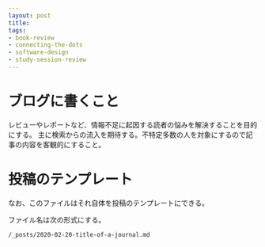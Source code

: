```yaml
---
layout: post
title: 
tags: 
- book-review
- connecting-the-dots
- software-design
- study-session-review
---
```


# ブログに書くこと

レビューやレポートなど、情報不足に起因する読者の悩みを解決することを目的にする。 主に検索からの流入を期待する。不特定多数の人を対象にするので記事の内容を客観的にすること。

# 投稿のテンプレート

なお、このファイルはそれ自体を投稿のテンプレートにできる。

ファイル名は次の形式にする。

```
/_posts/2020-02-20-title-of-a-journal.md
```